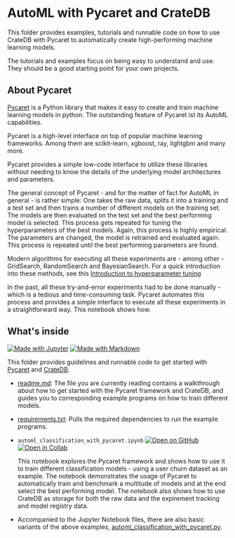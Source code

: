 # AutoML with Pycaret and CrateDB

This folder provides examples, tutorials and runnable code on how to use CrateDB
with Pycaret to automatically create high-performing machine learning models.

The tutorials and examples focus on being easy to understand and use. They
should be a good starting point for your own projects.

## About Pycaret

[Pycaret] is a Python library that makes it easy to create and train machine
learning models in python. The outstanding feature of Pycaret ist its AutoML
capabilities.

Pycaret is a high-level interface on top of popular machine learning
frameworks. Among them are scikit-learn, xgboost, ray, lightgbm and many more.

Pycaret provides a simple low-code interface to utilize these libraries without
needing to know the details of the underlying model architectures and
parameters.

The general concept of Pycaret - and for the matter of fact for AutoML in
general - is rather simple: One takes the raw data, splits it into a training
and a test set and then trains a number of different models on the training
set. The models are then evaluated on the test set and the best performing
model is selected. This process gets repeated for tuning the hyperparameters
of the best models. Again, this process is highly empirical. The parameters are
changed, the model is retrained and evaluated again. This process is repeated
until the best performing parameters are found.

Modern algorithms for executing all these experiments are - among other -
GridSearch, RandomSearch and BayesianSearch. For a quick introduction into
these methods, see this
[Introduction to hyperparameter tuning][Introduction to hyperparameter tuning]

In the past, all these try-and-error experiments had to be done manually -
which is a tedious and time-consuming task. Pycaret automates this process
and provides a simple interface to execute all these experiments in a
straightforward way. This notebook shows how.

## What's inside

[![Made with Jupyter](https://img.shields.io/badge/Made%20with-Jupyter-orange?logo=Jupyter)](https://jupyter.org/try) [![Made with Markdown](https://img.shields.io/badge/Made%20with-Markdown-1f425f.svg?logo=Markdown)](https://commonmark.org)

This folder provides guidelines and runnable code to get started with [Pycaret]
and [CrateDB].

- [readme.md](readme.md): The file you are currently reading contains a
  walkthrough about how to get started with the Pycaret framework and CrateDB,
  and guides you to corresponding example programs on how to train different
  models.

- [requirements.txt](requirements.txt): Pulls the required dependencies to
  run the example programs.

- `automl_classification_with_pycaret.ipynb` [![Open on GitHub](https://img.shields.io/badge/Open%20on-GitHub-lightgray?logo=GitHub)](automl_classification_with_pycaret.ipynb) [![Open in Collab](https://colab.research.google.com/assets/colab-badge.svg)](https://colab.research.google.com/github/crate/cratedb-examples/blob/feature%2Fpycaret_example/topic/machine-learning/classification-automl/automl_classification_with_pycaret.ipynb)

  This notebook explores the Pycaret framework and shows how to use it to
  train different classification models - using a user churn dataset as an
  example. The notebook demonstrates the usage of Pycaret to automatically train
  and benchmark a multitude of models and at the end select the best performing
  model. The notebook also shows how to use CrateDB as storage for both the raw
  data and the expirement tracking and model registry data.

- Accompanied to the Jupyter Notebook files, there are also basic variants of
  the above examples,
  [automl_classification_with_pycaret.py](automl_classification_with_pycaret.py).

[Pycaret]: https://github.com/pycaret/pycaret
[CrateDB]: https://github.com/crate/crate
[Introduction to hyperparameter tuning]: https://medium.com/analytics-vidhya/comparison-of-hyperparameter-tuning-algorithms-grid-search-random-search-bayesian-optimization-5326aaef1bd1
